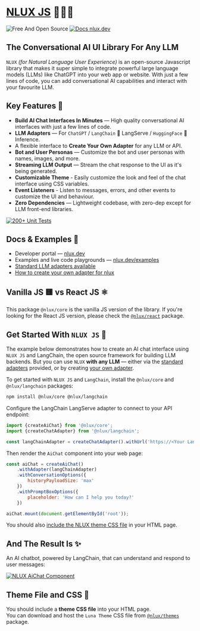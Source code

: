 # [NLUX JS](https://nlux.dev) 🌲✨💬

![Free And Open Source](https://img.shields.io/badge/Free%20%26%20Open%20Source-1ccb61)
[![Docs nlux.dev](https://img.shields.io/badge/Docs_Website-nlux.dev-fa896b)](https://nlux.dev)

## The Conversational AI UI Library For Any LLM

`NLUX` _(for Natural Language User Experience)_ is an open-source Javascript library that makes it super simple to
integrate powerful large language models (LLMs) like ChatGPT into your web app or website. With just a few lines
of code, you can add conversational AI capabilities and interact with your favourite LLM.

## Key Features 🌟

* **Build AI Chat Interfaces In Minutes** ― High quality conversational AI interfaces with just a few lines of code.
* **LLM Adapters** ― For `ChatGPT` / `LangChain` 🦜 LangServe / `HuggingFace` 🤗 Inference.
* A flexible interface to **Create Your Own Adapter** for any LLM or API.
* **Bot and User Personas** ― Customize the bot and user personas with names, images, and more.
* **Streaming LLM Output** ― Stream the chat response to the UI as it's being generated.
* **Customizable Theme** - Easily customize the look and feel of the chat interface using CSS variables.
* **Event Listeners** - Listen to messages, errors, and other events to customize the UI and behaviour.
* **Zero Dependencies** ― Lightweight codebase, with zero-dep except for LLM front-end libraries.

[![200+ Unit Tests](https://github.com/nluxai/nlux/actions/workflows/run-all-tests.yml/badge.svg)](https://github.com/nluxai/nlux/actions/workflows/run-all-tests.yml)

## Docs & Examples 📖

* Developer portal ― [nlux.dev](https://nlux.dev/)
* Examples and live code playgrounds ― [nlux.dev/examples](https://nlux.dev/examples)
* [Standard LLM adapters available](https://nlux.dev/learn/adapters)
* [How to create your own adapter for nlux](https://nlux.dev/learn/adapters/custom-adapters/create-custom-adapter)

## Vanilla JS 🟨 vs React JS ⚛️

This package `@nlux/core` is the vanilla JS version of the library.
If you're looking for the React JS version, please check
the [`@nlux/react`](https://www.npmjs.com/package/@nlux/react) package.

## Get Started With `NLUX JS` 🚀

The example below demonstrates how to create an AI chat interface using `NLUX JS` and LangChain, the open source
framework for building LLM backends. But you can use `NLUX` **with any LLM** ― either
via the [standard adapters](https://nlux.dev/learn/adapters) provided, or
by creating [your own adapter](https://nlux.dev/learn/adapters/custom-adapters/create-custom-adapter).

To get started with `NLUX JS` and `LangChain`, install the `@nlux/core` and `@nlux/langchain` packages:

```sh
npm install @nlux/core @nlux/langchain
```

Configure the LangChain LangServe adapter to connect to your API endpoint:

```js
import {createAiChat} from '@nlux/core';
import {createChatAdapter} from '@nlux/langchain';

const langChainAdapter = createChatAdapter().withUrl('https://<Your LangServe Runnable URL>');
```

Then render the `AiChat` component into your web page:

```js
const aiChat = createAiChat()
    .withAdapter(langChainAdapter)
    .withConversationOptions({
        historyPayloadSize: 'max'
    })
    .withPromptBoxOptions({
        placeholder: 'How can I help you today?'
    })

aiChat.mount(document.getElementById('root'));
```

You should also [include the NLUX theme CSS file](#theme-file-and-css-) in your HTML page.

## And The Result Is ✨

An AI chatbot, powered by LangChain, that can understand and respond to user messages:

[![NLUX AiChat Component](https://nlux.ai/images/demos/chat-convo-demo-fin-advisor.gif)](https://nlux.ai)

## Theme File and CSS 🎨

You should include a **theme CSS file** into your HTML page.<br />
You can download and host the `Luna Theme` CSS file
from [`@nlux/themes`](https://www.npmjs.com/package/@nlux/themes) package.
